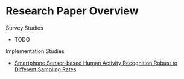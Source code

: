 # Research Paper Overview

Survey Studies
- TODO

Implementation Studies
-  [Smartphone Sensor-based Human Activity Recognition Robust to Different Sampling Rates](PaperSamplingRates.md)
